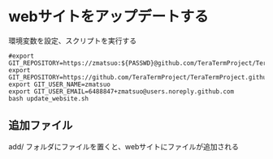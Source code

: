﻿# webサイトをアップデートする

環境変数を設定、スクリプトを実行する

```
#export GIT_REPOSITORY=https://zmatsuo:${PASSWD}@github.com/TeraTermProject/TeraTermProject.github.io.git
export GIT_REPOSITORY=https://github.com/TeraTermProject/TeraTermProject.github.io.git
export GIT_USER_NAME=zmatsuo
export GIT_USER_EMAIL=6488847+zmatsuo@users.noreply.github.com
bash update_website.sh
```

## 追加ファイル

add/ フォルダにファイルを置くと、webサイトにファイルが追加される
